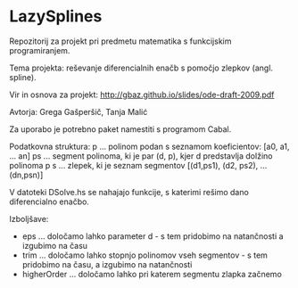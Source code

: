 LazySplines
=================
Repozitorij za projekt pri predmetu matematika s funkcijskim programiranjem.

Tema projekta: reševanje diferencialnih enačb s pomočjo zlepkov (angl. spline).

Vir in osnova za projekt: http://gbaz.github.io/slides/ode-draft-2009.pdf

Avtorja: Grega Gašperšič, Tanja Malić

Za uporabo je potrebno paket namestiti s programom Cabal.

Podatkovna struktura:
p    ... polinom podan s seznamom koeficientov: [a0, a1, ... an]
ps   ... segment polinoma, ki je par (d, p), kjer d predstavlja dolžino polinoma p
s    ... zlepek, ki je seznam segmentov [(d1,ps1), (d2, ps2), ... (dn,psn)]

V datoteki DSolve.hs se nahajajo funkcije, s katerimi rešimo dano diferencialno enačbo.

Izboljšave:
- eps  ... določamo lahko parameter d - s tem pridobimo na natančnosti a izgubimo na času
- trim ... določamo lahko stopnjo polinomov vseh segmentov - s tem pridobimo na času, a izgubimo na natančnosti
- higherOrder ... določamo lahko pri katerem segmentu zlapka začnemo


